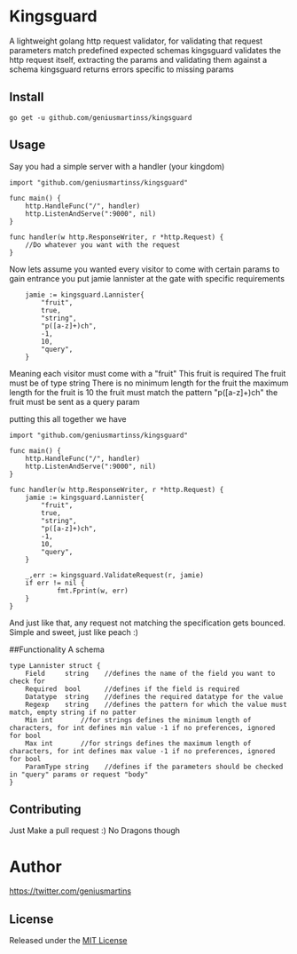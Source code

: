 # Kingsguard
A lightweight golang http request validator, for validating that request parameters match predefined expected schemas
kingsguard validates the http request itself, extracting the params and validating them against a schema
kingsguard returns errors specific to missing params

## Install
```
go get -u github.com/geniusmartinss/kingsguard
```

## Usage
Say you had a simple server with a handler (your kingdom)
```
import "github.com/geniusmartinss/kingsguard"

func main() {
	http.HandleFunc("/", handler)
	http.ListenAndServe(":9000", nil)
}

func handler(w http.ResponseWriter, r *http.Request) {
    //Do whatever you want with the request
}

```
Now lets assume you wanted every visitor to come with certain params to gain entrance
you put jamie lannister at the gate with specific requirements
```
	jamie := kingsguard.Lannister{
		"fruit",
		true,
		"string",
		"p([a-z]+)ch",
		-1,
		10,
		"query",
	}

```
Meaning each visitor must come with a "fruit"
This fruit is required
The fruit must be of type string
There is no minimum length for the fruit
the maximum length for the fruit is 10
the fruit must match the pattern "p([a-z]+)ch"
the fruit must be sent as a query param

putting this all together we have
```
import "github.com/geniusmartinss/kingsguard"

func main() {
	http.HandleFunc("/", handler)
	http.ListenAndServe(":9000", nil)
}

func handler(w http.ResponseWriter, r *http.Request) {
	jamie := kingsguard.Lannister{
		"fruit",
		true,
		"string",
		"p([a-z]+)ch",
		-1,
		10,
		"query",
	}

	_,err := kingsguard.ValidateRequest(r, jamie)
	if err != nil {
	    	fmt.Fprint(w, err)
	}
}
```
And just like that, any request not matching the specification gets bounced.
Simple and sweet, just like peach :)

##Functionality
A schema
```
type Lannister struct {
	Field     string    //defines the name of the field you want to check for
	Required  bool      //defines if the field is required
	Datatype  string    //defines the required datatype for the value
	Regexp    string    //defines the pattern for which the value must match, empty string if no patter
	Min int       //for strings defines the minimum length of characters, for int defines min value -1 if no preferences, ignored for bool
	Max int       //for strings defines the maximum length of characters, for int defines max value -1 if no preferences, ignored for bool
	ParamType string    //defines if the parameters should be checked in "query" params or request "body"
}

```

## Contributing
Just Make a pull request :) No Dragons though

# Author
https://twitter.com/geniusmartins

## License
Released under the <a href ="http://www.opensource.org/licenses/MIT">MIT License</a>